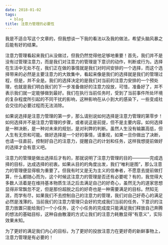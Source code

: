```yaml
---
date: 2018-01-02
tags:
  - blog
title: 注意力管理的必要性
---
```


我是不适合写这个文章的，但我想谈一下我的看法以及我的做法，希望头脑风暴之后能有好的结果。

<!--more-->

注意力管理看起来我们从没做过，但我仍然觉得他足够地重要！首先，我们并不是没有过管理注意力，而是我们对注意力的管理是下意识的动作，判断或行为。选择在生活中无处不在，我们正在做的事情就是我们对时间安排的一个选择，而这个选择带来的必然是主要注意力的大致集中，看起来像是我们的选择就是我们的管理过程，但是，并不全是。我们的选择决定的是我们对当前的注意力安排的一个预处理，也就是我们明白我们的下一步准备做好的注意力投放，可惜，准备好了，并不表示我们就一定能够做到最好。我们在执行当前任务时，受到了当前事件所处环境的复杂程度所引起的不同干扰的影响，这种影响在从小到大的感染下，一些变成社会交往的必要过程而无法消除。

如果说选择是注意力管理的第一步，那么请别说如何选择是注意力管理的第零步！如何选择并不是注意力管理的步骤，或者说这是前提，但不是主要内容。如何选择是一种决断，是一种对未来的规划，是对利弊的判断。虽然人生没有输赢高低，但人生有无奈和可能。做好选择是一个好的事情，请重视，如果一旦你做出了决断，也请一往直前，控制好自己的注意力，提醒自己的计划和任务，这样我想提前做好的选择才会有意义吧。

注意力的管理是做出选择后才有的，那就说明了注意力管理的目的————完成选择的目标，达成选择的初衷。如果从目的的角度出发，我们“唯利是图”，那么注意力的管理便显得极为重要了。但我有时又是无为主义的信奉者，不愿意去提前做打算，什么都随心而为，这个时候这注意力的管理是否还有必要呢？有的，我觉得大多数人活着是在维持基本物质生活之后去满足自己的好奇心，虽然无为的道家思想显得非常飘忽不定，但是那份超脱之后的好奇也是一种需要满足的目标。然知无涯，而学有尽，如果我们不去控制自己的注意力的管理，我们对自己好奇心的满足必然是浅薄的。当前我们的注意力管理只会好的完成我们当前的任务，下意识的注意力放置只能给我们一个小任务，这个小任务的完成度只能满足我们释放自己奔腾的想法的基础目标，这种自由散漫的方式让我们的注意力耗散显得“有意义”，实际效果未知。

为了更好的满足我们内心的目标，为了更好的投放注意力在更好奇的新鲜事物上，注意力管理是有必要的！
